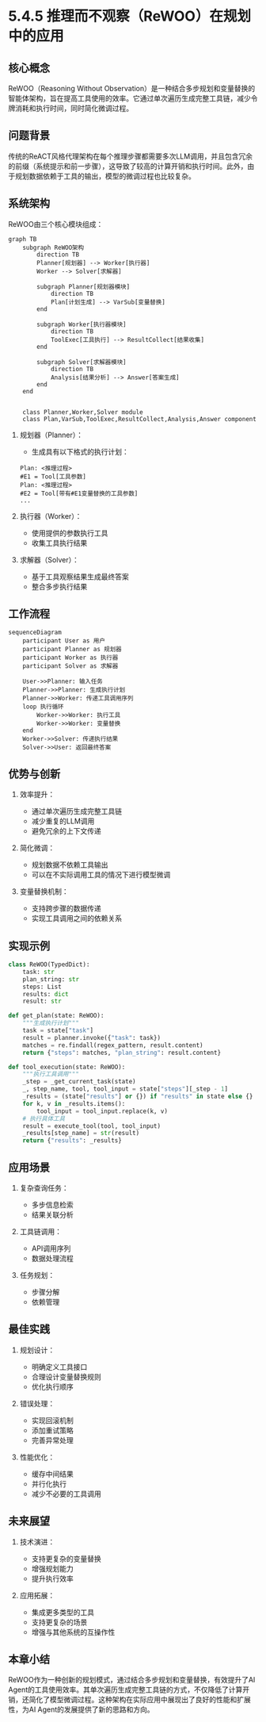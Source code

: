 # 5.4.5 推理而不观察（ReWOO）在规划中的应用

## 核心概念

ReWOO（Reasoning Without Observation）是一种结合多步规划和变量替换的智能体架构，旨在提高工具使用的效率。它通过单次遍历生成完整工具链，减少令牌消耗和执行时间，同时简化微调过程。

## 问题背景

传统的ReACT风格代理架构在每个推理步骤都需要多次LLM调用，并且包含冗余的前缀（系统提示和前一步骤），这导致了较高的计算开销和执行时间。此外，由于规划数据依赖于工具的输出，模型的微调过程也比较复杂。

## 系统架构

ReWOO由三个核心模块组成：

```mermaid
graph TB
    subgraph ReWOO架构
        direction TB
        Planner[规划器] --> Worker[执行器]
        Worker --> Solver[求解器]
        
        subgraph Planner[规划器模块]
            direction TB
            Plan[计划生成] --> VarSub[变量替换]
        end
        
        subgraph Worker[执行器模块]
            direction TB
            ToolExec[工具执行] --> ResultCollect[结果收集]
        end
        
        subgraph Solver[求解器模块]
            direction TB
            Analysis[结果分析] --> Answer[答案生成]
        end
    end


    class Planner,Worker,Solver module
    class Plan,VarSub,ToolExec,ResultCollect,Analysis,Answer component
```

1. 规划器（Planner）：
    - 生成具有以下格式的执行计划：
   ```
   Plan: <推理过程>
   #E1 = Tool[工具参数]
   Plan: <推理过程>
   #E2 = Tool[带有#E1变量替换的工具参数]
   ...
   ```

2. 执行器（Worker）：
    - 使用提供的参数执行工具
    - 收集工具执行结果

3. 求解器（Solver）：
    - 基于工具观察结果生成最终答案
    - 整合多步执行结果

## 工作流程

```mermaid
sequenceDiagram
    participant User as 用户
    participant Planner as 规划器
    participant Worker as 执行器
    participant Solver as 求解器
    
    User->>Planner: 输入任务
    Planner->>Planner: 生成执行计划
    Planner->>Worker: 传递工具调用序列
    loop 执行循环
        Worker->>Worker: 执行工具
        Worker->>Worker: 变量替换
    end
    Worker->>Solver: 传递执行结果
    Solver->>User: 返回最终答案
```

## 优势与创新

1. 效率提升：
    - 通过单次遍历生成完整工具链
    - 减少重复的LLM调用
    - 避免冗余的上下文传递

2. 简化微调：
    - 规划数据不依赖工具输出
    - 可以在不实际调用工具的情况下进行模型微调

3. 变量替换机制：
    - 支持跨步骤的数据传递
    - 实现工具调用之间的依赖关系

## 实现示例

```python
class ReWOO(TypedDict):
    task: str
    plan_string: str
    steps: List
    results: dict
    result: str

def get_plan(state: ReWOO):
    """生成执行计划"""
    task = state["task"]
    result = planner.invoke({"task": task})
    matches = re.findall(regex_pattern, result.content)
    return {"steps": matches, "plan_string": result.content}

def tool_execution(state: ReWOO):
    """执行工具调用"""
    _step = _get_current_task(state)
    _, step_name, tool, tool_input = state["steps"][_step - 1]
    _results = (state["results"] or {}) if "results" in state else {}
    for k, v in _results.items():
        tool_input = tool_input.replace(k, v)
    # 执行具体工具
    result = execute_tool(tool, tool_input)
    _results[step_name] = str(result)
    return {"results": _results}
```

## 应用场景

1. 复杂查询任务：
    - 多步信息检索
    - 结果关联分析

2. 工具链调用：
    - API调用序列
    - 数据处理流程

3. 任务规划：
    - 步骤分解
    - 依赖管理

## 最佳实践

1. 规划设计：
    - 明确定义工具接口
    - 合理设计变量替换规则
    - 优化执行顺序

2. 错误处理：
    - 实现回滚机制
    - 添加重试策略
    - 完善异常处理

3. 性能优化：
    - 缓存中间结果
    - 并行化执行
    - 减少不必要的工具调用

## 未来展望

1. 技术演进：
    - 支持更复杂的变量替换
    - 增强规划能力
    - 提升执行效率

2. 应用拓展：
    - 集成更多类型的工具
    - 支持更复杂的场景
    - 增强与其他系统的互操作性

## 本章小结

ReWOO作为一种创新的规划模式，通过结合多步规划和变量替换，有效提升了AI Agent的工具使用效率。其单次遍历生成完整工具链的方式，不仅降低了计算开销，还简化了模型微调过程。这种架构在实际应用中展现出了良好的性能和扩展性，为AI Agent的发展提供了新的思路和方向。